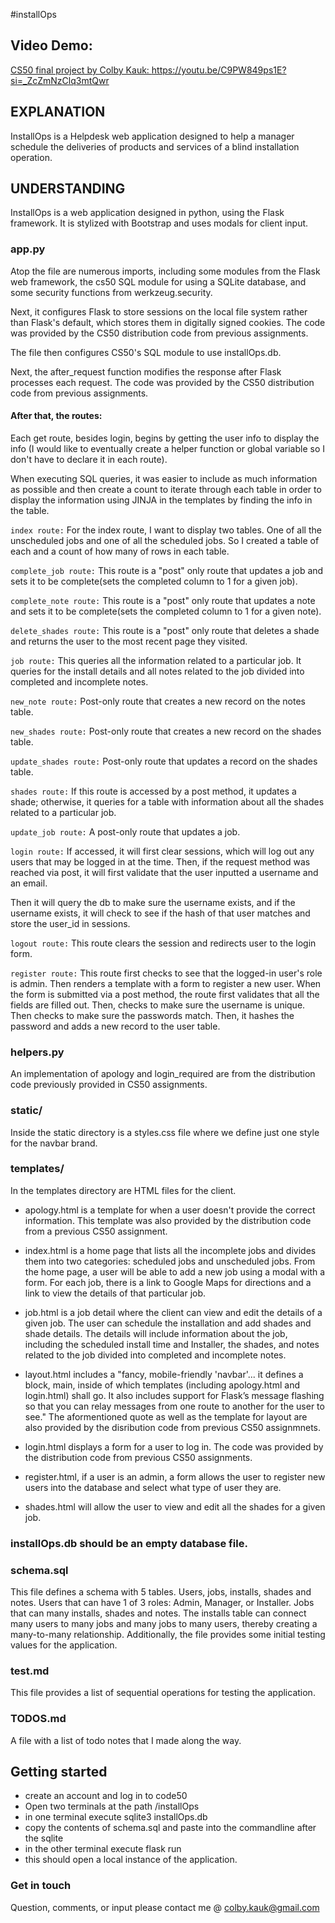 #installOps

## Video Demo:

[CS50 final project by Colby Kauk: ](https://youtu.be/C9PW849ps1E?si=_ZcZmNzClq3mtQwr)https://youtu.be/C9PW849ps1E?si=_ZcZmNzClq3mtQwr

## EXPLANATION
InstallOps is a Helpdesk web application designed to help a manager schedule the deliveries of products and services of a blind installation operation.

## UNDERSTANDING

InstallOps is a web application designed in python, using the Flask framework. It is stylized with Bootstrap and uses modals for client input.

### app.py
Atop the file are numerous imports, including some modules from the Flask web framework, the cs50 SQL module for using a SQLite database, and some security functions from werkzeug.security.

Next, it configures Flask to store sessions on the local file system rather than Flask's default, which stores them in digitally signed cookies. The code was provided by the CS50 distribution code from previous assignments.

The file then configures CS50's SQL module to use installOps.db.

Next, the after_request function modifies the response after Flask processes each request. The code was provided by the CS50 distribution code from previous assignments.

#### After that, the routes:
Each get route, besides login, begins by getting the user info to display the info (I would like to eventually create a helper function or global variable so I don't have to declare it in each route).

When executing SQL queries, it was easier to include as much information as possible and then create a count to iterate through each table in order to display the information using JINJA in the templates by finding the info in the table.

`index route:`
For the index route, I want to display two tables. One of all the unscheduled jobs and one of all the scheduled jobs. So I created a table of each and a count of how many of rows in each table.

`complete_job route:`
This route is a "post" only route that updates a job and sets it to be complete(sets the completed column to 1 for a given job).

`complete_note route:`
This route is a "post" only route that updates a note and sets it to be complete(sets the completed column to 1 for a given note).

`delete_shades route:`
This route is a "post" only route that deletes a shade and returns the user to the most recent page they visited.

`job route:`
This queries all the information related to a particular job. It queries for the install details and all notes related to the job divided into completed and incomplete notes.

`new_note route:`
Post-only route that creates a new record on the notes table.

`new_shades route:`
Post-only route that creates a new record on the shades table.

`update_shades route:`
Post-only route that updates a record on the shades table.

`shades route:`
If this route is accessed by a post method, it updates a shade; otherwise, it queries for a table with information about all the shades related to a particular job.

`update_job route:`
A post-only route that updates a job.

`login route:`
If accessed, it will first clear sessions, which will log out any users that may be logged in at the time. Then, if the request method was reached via post, it will first validate that the user inputted a username and an email.

Then it will query the db to make sure the username exists, and if the username exists, it will check to see if the hash of that user matches and store the user_id in sessions.

`logout route:`
This route clears the session and redirects user to the login form.

`register route:`
This route first checks to see that the logged-in user's role is admin. Then renders a template with a form to register a new user.
When the form is submitted via a post method, the route first validates that all the fields are filled out. Then, checks to make sure the username is unique. Then checks to make sure the passwords match. Then, it hashes the password and adds a new record to the user table.

### helpers.py
An implementation of apology and login_required are from the distribution code previously provided in CS50 assignments.


### static/
Inside the static directory is a styles.css file where we define just one style for the navbar brand.

### templates/
In the templates directory are HTML files for the client.

* apology.html is a template for when a user doesn't provide the correct information. This template was also provided by the distribution code from a previous CS50 assignment.

* index.html is a home page that lists all the incomplete jobs and divides them into two categories: scheduled jobs and unscheduled jobs. From the home page, a user will be able to add a new job using a modal with a form. For each job, there is a link to Google Maps for directions and a link to view the details of that particular job.

* job.html is a job detail where the client can view and edit the details of a given job. The user can schedule the installation and add shades and shade details. The details will include information about the job, including the scheduled install time and Installer, the shades, and notes related to the job divided into completed and incomplete notes.

* layout.html includes a "fancy, mobile-friendly 'navbar'... it defines a block, main, inside of which templates (including apology.html and login.html) shall go. It also includes support for Flask’s message flashing so that you can relay messages from one route to another for the user to see." The aformentioned quote as well as the template for layout are also provided by the disribution code from previous CS50 assignmnets.

* login.html displays a form for a user to log in. The code was provided by the distribution code from previous CS50 assignments.

* register.html, if a user is an admin, a form allows the user to register new users into the database and select what type of user they are.

* shades.html will allow the user to view and edit all the shades for a given job.

### installOps.db should be an empty database file.

### schema.sql
This file defines a schema with 5 tables. Users, jobs, installs, shades and notes. Users that can have 1 of 3 roles: Admin, Manager, or Installer. Jobs that can many installs, shades and notes. The installs table can connect many users to many jobs and many jobs to many users, thereby creating a many-to-many relationship. Additionally, the file provides some initial testing values for the application.

### test.md
This file provides a list of sequential operations for testing the application.

### TODOS.md
A file with a list of todo notes that I made along the way.

## Getting started
* create an account and log in to code50
* Open two terminals at the path /installOps
* in one terminal execute sqlite3 installOps.db
* copy the contents of schema.sql and paste into the commandline after the sqlite
* in the other terminal execute flask run
* this should open a local instance of the application.

### Get in touch

Question, comments, or input please contact me @ colby.kauk@gmail.com
